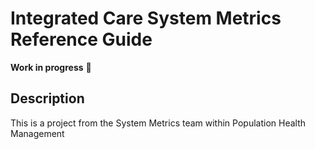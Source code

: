 # Integrated Care System Metrics Reference Guide

**Work in progress** :construction:

## Description
This is a project from the System Metrics team within Population Health Management